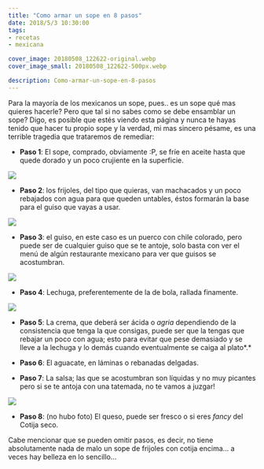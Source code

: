 ```yaml
---
title: "Como armar un sope en 8 pasos"
date: 2018/5/3 10:30:00
tags:
- recetas
- mexicana

cover_image: 20180508_122622-original.webp
cover_image_small: 20180508_122622-500px.webp

description: Como-armar-un-sope-en-8-pasos
---
```



Para la mayoría de los mexicanos un sope, pues.. es un sope qué mas quieres hacerle? Pero que tal si no sabes como se debe ensamblar un sope? Digo, es posible que estés viendo esta página y nunca te hayas tenido que hacer tu propio sope y la verdad, mi mas sincero pésame, es una terrible tragedia que trataremos de remediar:


* **Paso 1**: El sope, comprado, obviamente :P, se fríe en aceite hasta que quede dorado y un poco crujiente en la superficie.

[![](20180508_122331-800px.webp)](20180508_122331-original.webp)


* **Paso 2**: los frijoles, del tipo que quieras, van machacados y un poco rebajados con agua para que queden untables, éstos formarán la base para el guiso que vayas a usar.

[![](20180508_122349-800px.webp)](20180508_122349-original.webp)

* **Paso 3**: el guiso, en este caso es un puerco con chile colorado, pero puede ser de cualquier guiso que se te antoje, solo basta con ver el menú de algún restaurante mexicano para ver que guisos se acostumbran.

[![](20180508_122421-800px.webp)](20180508_122421-original.webp)

* **Paso 4**: Lechuga, preferentemente de la de bola, rallada finamente.

[![](20180508_122458-800px.webp)](20180508_122458-original.webp)

* **Paso 5**: La crema, que deberá ser ácida o *agria* dependiendo de la consistencia que tenga la que consigas, puede ser que la tengas que rebajar un poco con agua; esto para evitar que pese demasiado y se lleve a la lechuga y lo demás cuando eventualmente se caiga al plato*.*

* **Paso 6**: El aguacate, en láminas o rebanadas delgadas.

* **Paso 7**: La salsa; las que se acostumbran son líquidas y no muy picantes pero si se te antoja con una tatemada, no te vamos a juzgar!

[![](20180508_122622-800px.webp)](20180508_122622-original.webp)

* **Paso 8**: (no hubo foto) El queso, puede ser fresco o si eres *fancy* del Cotija seco.

Cabe mencionar que se pueden omitir pasos, es decir, no tiene absolutamente nada de malo un sope de frijoles con cotija encima... a veces hay belleza en lo sencillo...
